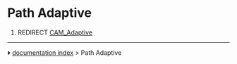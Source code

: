 # Path Adaptive
1.  REDIRECT [CAM_Adaptive](CAM_Adaptive.md)



---
⏵ [documentation index](../README.md) > Path Adaptive
